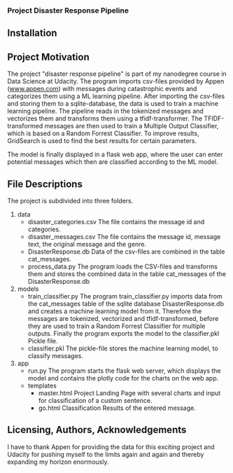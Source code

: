 ### Project Disaster Response Pipeline

## Installation

## Project Motivation

The project "disaster response pipeline" is part of my nanodegree course in Data Science at Udacity. The program imports csv-files provided by Appen (www.appen.com) with messages during catastrophic events and categorizes them using a ML learning pipeline.
After importing the csv-files and storing them to a sqlite-database, the data is used to train a machine learning pipeline. The pipeline reads in the tokenized messages and vectorizes them and transforms them using a tfidf-transformer.
The TFIDF-transformed messages are then used to train a Multiple Output Classifier, which is based on a Random Forrest Classifier.
To improve results, GridSearch is used to find the best results for certain parameters. 

The model is finally displayed in a flask web app, where the user can enter potential messages which then are classified according to the ML model. 

## File Descriptions

The project is subdivided into three folders. 
1. data
    * disaster_categories.csv
        The file contains the message id and categories.
    * disaster_messages.csv
        The file contains the message id, message text, the original message and the genre.
    * DisasterResponse.db
        Data of the csv-files are combined in the table cat_messages.
    * process_data.py
        The program loads the CSV-files and transforms them and stores the combined data in the table cat_messages of the DisasterResponse.db
2. models
    * train_classifier.py
        The program train_classifier.py imports data from the cat_messages table of the sqlite database DisasterResponse.db and creates a machine learning model from it. 
        Therefore the messages are tokenized, vectorized and tfidf-transformed, before they are used to train a Random Forrest Classifier for multiple outputs.
        Finally the program exports the model to the classifier.pkl Pickle file.
    * classifier.pkl
        The pickle-file stores the machine learning model, to classify messages.
3. app
    * run.py
        The program starts the flask web server, which displays the model and contains the plotly code for the charts on the web app.
    * templates
        * master.html
            Project Landing Page with several charts and input for classification of a custom sentence.
        * go.html
            Classification Results of the entered message.

## Licensing, Authors, Acknowledgements

I have to thank Appen for providing the data for this exciting project and Udacity for pushing myself to the limits again and again and thereby expanding my horizon enormously.